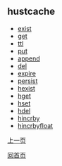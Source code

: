 hustcache
--

* [exist](hustcache/exist.md)
* [get](hustcache/get.md)
* [ttl](hustcache/ttl.md)
* [put](hustcache/put.md)
* [append](hustcache/append.md)
* [del](hustcache/del.md)
* [expire](hustcache/expire.md)
* [persist](hustcache/persist.md)
* [hexist](hustcache/hexist.md)
* [hget](hustcache/hget.md)
* [hset](hustcache/hset.md)
* [hdel](hustcache/hdel.md)
* [hincrby](hustcache/hincrby.md)
* [hincrbyfloat](hustcache/hincrbyfloat.md)

[上一页](../hustdb.md)

[回首页](../../index.md)